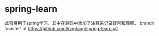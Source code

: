 # spring-learn
此项目用于spring学习，其中在源码中添加了注释来记录疑问和理解。
branch 'master' of https://github.com/kingtang/spring-learn.git
